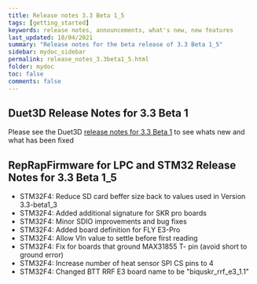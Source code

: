 ```yaml
---
title: Release notes 3.3 Beta 1_5
tags: [getting_started]
keywords: release notes, announcements, what's new, new features
last_updated: 10/04/2021
summary: "Release notes for the beta release of 3.3 Beta 1_5"
sidebar: mydoc_sidebar
permalink: release_notes_3.3beta1_5.html
folder: mydoc
toc: false
comments: false
---
```


## Duet3D Release Notes for 3.3 Beta 1

Please see the Duet3D [release notes for 3.3 Beta 1](https://github.com/Duet3D/RepRapFirmware/wiki/Changelog-RRF-3.x-Beta-&-RC#reprapfirmware-33beta1) to see whats new and what has been fixed

## RepRapFirmware for LPC and STM32 Release Notes for 3.3 Beta 1_5

- STM32F4: Reduce SD card beffer size back to values used in Version 3.3-beta1_3
- STM32F4: Added additional signature for SKR pro boards
- STM32F4: Minor SDIO improvements and bug fixes
- STM32F4: Added board definition for FLY E3-Pro
- STM32F4: Allow VIn value to settle before first reading
- STM32F4: Fix for boards that ground MAX31855 T- pin (avoid short to ground error)
- STM32F4: Increase number of heat sensor SPI CS pins to 4
- STM32F4: Changed BTT RRF E3 board name to be "biquskr_rrf_e3_1.1"